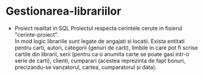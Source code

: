 # Gestionarea-librariilor
- Proiect realitat in SQL
Proiectul respecta cerintele cerute in fisierul "cerinte-proiect".  
In mod logic librariile sunt legate de angajati si locatii. Exista entitati pentru carti, autori, categorii (genuri de carti), limbile in care pot fi scrise cartile din librarii, serii (pentru ca o anumita carte se poate gasi intr-o serie de carti), clienti, cumparari (acestea reprezinta de fapt bonuri, precizandu-se vanzatorul, cartea, cumparatorul si data).
